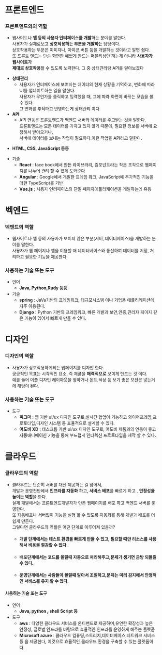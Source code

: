 # 프론트엔드

### 프론트엔드의의 역할
 - 웹사이트나 **앱 등의 사용자 인터페이스를 개발**하는 분야를 말한다.   
  사용자가 실제로보고 **상호작용하는 부분을 개발하는**  담당이다.   
  상호작용하는 부분은 이미지나, 아이콘,버튼 등을 개발하는 것이라고 알면 쉽다.  
 또 프론트 엔드는 단순 화면만 예쁘게 만드는 퍼블리싱만 하는게 아니라 **사용자가 웹사이트가**    
 **제대로 상호작용**할 수 있도록 노력한다. 그 중 상태관리랑 API를 알아보겠다
 * **상태관리**
   * 사용자가 인터페이스에 보여지는 데이터의 현재 상황을 기억하고, 변화에 따라 UI를 업데이트하는 일을 말한다.   
     사용자가 무언가를 클릭하고 입력했을 때, 그에 따라 화면이 바뀌는 모습을 볼 수 있다.   
     그 변화를 추적하고 반영하는게 상태관리 이다.
 * **API**
   * API 연동은 프론트엔드가 백엔드 서버와 데이터를 주고받는 것을 말한다.   
    프론트엔드는 모든 데이터를 가지고 있지 않기 때문에, 필요한 정보를 서버에 요청해서 받아오거나,    
    서버에 데이터를 보내는 작업이 필요하다.이런 작업을 API라고 말한다.


     
  -  **HTML, CSS, JavaScript 등등**
* 기술 
  - **React** : face book에서 만든 라이브러리, 컴포넌트라는 작은 조각으로 웹페이지를 나누어 관리 할 수 있게 도와준다
  - **Angular** : Google에서 개발한 프레임 워크, JavaScript에 추가적인 기능을 더한 TypeScript를 기반
  -  **Vue.js** ; 사용자 인터페이스와 단일 페이지애플리케이션을 개발하는데 유용



# 벡엔드
### 벡엔드의 역할
- 웹사이트나 앱 등의 사용자가 보이지 않은 부분(서버, 데이터베이스)을 개발하는 분야를 말한다.  
 사용자가 웹 페이지나 앱을 이용할 때 데이터베이스와 통신하여 데이터를 저장, 처리하고 필요한 기능을 제공한다.

### 사용하는 기술 또는 도구
* 언어
  - **Java, Python,Rudy 등등**
* 기술
  - **spring** : JaVa기반의 프레임워크, 대규모시스템 이나 기업용 애플리케이션에 자주 이용된다.
  - **Django** : Python 기반의 프레임워크, 빠른 개발과 보안,인증,관리자 페이지 같은 기능이 있어서 빠르게 만들 수 있다.


# 디자인
### 디자인의 역할
 - 사용자가 상호작용하게되는 웹페이지를 디자인 한다.   
  궁긍적인 목표는 시각적인 요소, 즉 제품을 **매력적으로** 보이게 만드는 것 이다.   
   예를 들어 어플 디자인 레이아웃을 정하거나 폰트,색상 등 보기 좋은 모션은 넣는거에 해당이 된다.

 ### 사용하는 기술 또는 도구
 * 도구
   - **피그마** : 웹 기반 ui/ux 디자인 도구로,실시간 협업이 가능하고 와이어프레임,프로토타입,디자인 시스템 등 효율적으로 설계할 수 있다.
   - **어도비 XD** : 데스크톱 기반  ui/ux 디자인 도구로, 어도비 제품과의 연동이 좋고 자동애니메이션 기능을 통해 부드럽게 인터렉션 프로토타입을 제작 할 수 있다.


# 클라우드
### 클라우드의 역할
 - 클라우드는 단순히 서버를 대신 제공하는 걸 넘어서,   
     개발과 운영전반에서 **인프라를 자동화** 하고, **서비스 배포**를  빠르게 하고 , **안정성을 높이는 역할**을 한다.      
     실제 개발에서는 프론트엔드개발자가 만든 웹페이지를 배포 하고 백엔드 서버를 운영한다.      
     또 자동배포나 서버없이 기능을 실행 할 수 있도록 자동화를 통해 개발과 배포를 더 쉽게 만든다.   
     그렇다면 클라우드의 역할은 어떤 단계로 이루어져 있을까?   

     * #### **개발 단계**에서는 테스트 환경을 빠르게 만들 수 있고, 필요할 때만 리소스를 사용해서 비용을 절감할 수 있다.
     * #### **배포단계**에서는 코드를 올릴때 자동으로 처리해주고,문제가 생기면 금방 되돌릴 수 있다.
     * #### **운영단계**에서는 사람들이 몰릴때 알아서 조절하고,문제는 미리 감지해서 안정적인 서비스를 유지 할 수 있다.

 #### 사용하는 기술 또는 도구 
 * 언어
   - **Java, python , shell Script 등**
 * 도구
   - **aws** : 다양한 클라우드 서비스를 온디맨드로 제공하며,유연한 확장성과 높은 안정성, 글로벌 인프라를 바탕으로 효율적인 인프라를 운영하게 해주는 플렛폼
   - **Microsoft azure** : 클라우드 컴퓨팅,스토리지,데이터베이스,네트워크 서비스등 을 제공한다, 이것으로 효율적인 클라우드 환경을 구축할 수 있는 플렛폼이다.


  
